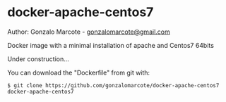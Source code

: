 # docker-apache-centos7
Author: Gonzalo Marcote - gonzalomarcote@gmail.com

Docker image with a minimal installation of apache and Centos7 64bits


Under construction...

You can download the "Dockerfile" from git with:

`$ git clone https://github.com/gonzalomarcote/docker-apache-centos7 docker-apache-centos7`
